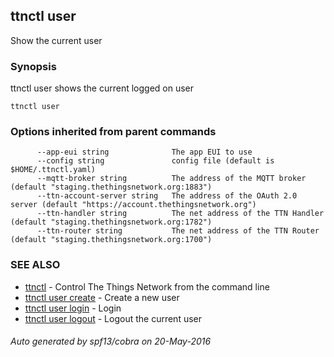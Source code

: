 ## ttnctl user

Show the current user

### Synopsis


ttnctl user shows the current logged on user

```
ttnctl user
```

### Options inherited from parent commands

```
      --app-eui string              The app EUI to use
      --config string               config file (default is $HOME/.ttnctl.yaml)
      --mqtt-broker string          The address of the MQTT broker (default "staging.thethingsnetwork.org:1883")
      --ttn-account-server string   The address of the OAuth 2.0 server (default "https://account.thethingsnetwork.org")
      --ttn-handler string          The net address of the TTN Handler (default "staging.thethingsnetwork.org:1782")
      --ttn-router string           The net address of the TTN Router (default "staging.thethingsnetwork.org:1700")
```

### SEE ALSO
* [ttnctl](ttnctl)	 - Control The Things Network from the command line
* [ttnctl user create](ttnctl_user_create)	 - Create a new user
* [ttnctl user login](ttnctl_user_login)	 - Login
* [ttnctl user logout](ttnctl_user_logout)	 - Logout the current user

###### Auto generated by spf13/cobra on 20-May-2016
